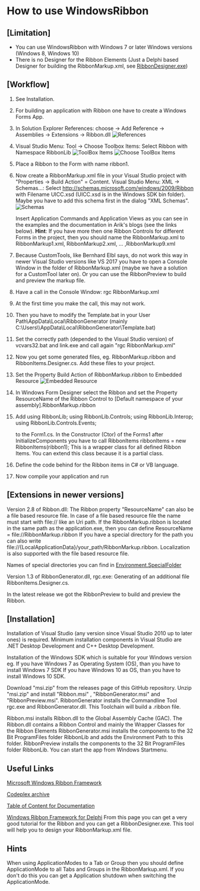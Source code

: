 # How to use WindowsRibbon

## [Limitation]
- You can use WindowsRibbon with Windows 7 or later Windows versions (Windows 8, Windows 10)
- There is no Designer for the Ribbon Elements (Just a Delphi based Designer for building the RibbonMarkup.xml, see [RibbonDesigner.exe](https://github.com/Virtual-TreeView/RibbonFramework/tree/master/Designer/Bin))

## [Workflow]
1. See Installation.

2. For building an application with Ribbon one have to create a Windows Forms App.

3. In Solution Explorer References: choose -> Add Reference -> Assemblies -> Extensions -> Ribbon.dll
![References](./Images/SelectRibbon.png)

4. Visual Studio  Menu: Tool -> Choose Toolbox Items: Select Ribbon with Namespace RibbonLib
    ![ToolBox Items](./Images/ToolBoxItems.png)
    ![Choose ToolBox Items](./Images/ChooseToolBoxItems.png)

5. Place a Ribbon to the Form with name ribbon1.

6. Now create a RibbonMarkup.xml file in your Visual Studio project with "Properties -> Build Action" = Content. 
    Visual Studio Menu: XML -> Schemas...: Select http://schemas.microsoft.com/windows/2009/Ribbon with Filename UICC.xsd (UICC.xsd is in the Windows SDK bin folder). Maybe you have to add this schema first in the dialog "XML Schemas".
    ![Schemas](./Images/Schemas.png)

    Insert Application Commands and Application Views as you can see in the examples and the documentation in Arik's blogs (see the links below).
    **Hint**: If you have more then one Ribbon Controls for different Forms in the project, then you should name the RibbonMarkup.xml to RibbonMarkup1.xml, RibbonMarkup2.xml, ... ,RibbonMarkup9.xml 

7. Because CustomTools, like Bernhard Elbl says, do not work this way in newer Visual Studio versions like VS 2017 you have to
    open a Console Window in the folder of RibbonMarkup.xml (maybe we have a solution for a CustomTool later on). Or you can use the RibbonPreview to build and preview the markup file.

8. Have a call in the Console Window: rgc RibbonMarkup.xml

9. At the first time you make the call, this may not work.

10. Then you have to modify the Template.bat in your User Path\AppData\Local\RibbonGenerator (mainly C:\Users\\<user>\AppData\Local\RibbonGenerator\Template.bat)

11. Set the correctly path (depended to the Visual Studio version) of vcvars32.bat and link.exe and call again "rgc RibbonMarkup.xml"

12. Now you get some generated files, eg. RibbonMarkup.ribbon and RibbonItems.Designer.cs. Add these files to your project.

13. Set the Property Build Action of RibbonMarkup.ribbon to Embedded Resource
![Embedded Resource](./Images/Embedded.png)

14. In Windows Form Designer select the Ribbon and set the Property ResourceName of the Ribbon Control to [Default namespace of your assembly].RibbonMarkup.ribbon

15. Add
        using RibbonLib;
        using RibbonLib.Controls;
        using RibbonLib.Interop;
        using RibbonLib.Controls.Events;

     to the Form1.cs. In the Constructor (Ctor) of the Forms1 after InitializeComponents you have to call   RibbonItems ribbonItems = new RibbonItems(ribbon1);
     This is a wrapper class for all defined Ribbon Items. You can extend this class because it is a partial class.

16. Define the code behind for the Ribbon items in C# or VB language.

17. Now compile your application and run

## [Extensions in newer versions]
Version 2.8 of Ribbon.dll: The Ribbon property "ResourceName" can also be a file based resource file. In case of a file based resource file the name must start with file:// like an Uri path. If the RibbonMarkup.ribbon is located in the same path as the application.exe, then you can define 
ResourceName = file://RibbonMarkup.ribbon
If you have a special directory for the path you can also write file://{LocalApplicationData}/your_path/RibbonMarkup.ribbon.
Localization is also supported with the file based resource file.

Names of special directories you can find in [Environment.SpecialFolder](https://docs.microsoft.com/en-Us/dotnet/api/system.environment.specialfolder?view=netframework-3.5) 

Version 1.3 of RibbonGenerator.dll, rgc.exe: Generating of an additional file RibbonItems.Designer.cs.

In the latest release we got the RibbonPreview to build and preview the Ribbon.

## [Installation]
Installation of Visual Studio (any version since Visual Studio 2010 up to later ones) is required.
Minimum installation components in Visual Studio are .NET Desktop Development and C++ Desktop Development.

Installation of the Windows SDK which is suitable for your Windows version
eg. If you have Windows 7 as Operating System (OS), than you have to install Windows 7 SDK
If you have Windows 10 as OS, than you have to install Windows 10 SDK.

Download "msi.zip" from the releases page of this GitHub repository. Unzip "msi.zip" and install "Ribbon.msi" , "RibbonGenerator.msi" and "RibbonPreview.msi".
RibbonGenerator installs the Commandline Tool rgc.exe and RibbonGenerator.dll. This Toolchain will build a .ribbon file.

Ribbon.msi installs Ribbon.dll to the Global Assembly Cache (GAC). The Ribbon.dll contains a Ribbon Control and mainly the Wrapper Classes for the Ribbon Elements
RibbonGenerator.msi installs the components to the 32 Bit ProgramFiles folder RibbonLib and adds the Environment Path to this folder.
RibbonPreview  installs the components to the 32 Bit ProgramFiles folder RibbonLib. You can start the app from Windows Startmenu.

## Useful Links
[Microsoft Windows Ribbon Framework](https://docs.microsoft.com/en-us/windows/win32/windowsribbon/-uiplat-windowsribbon-entry)

[Codeplex archive](https://archive.codeplex.com/?p=windowsribbon)

[Table of Content for Documentation](https://www.codeproject.com/Articles/55599/Windows-Ribbon-for-WinForms-Part-Table-of-Conten)

[Windows Ribbon Framework for Delphi](https://bilsen.com/windowsribbon/index.shtml)
From this page you can get a very good tutorial for the Ribbon and you can get a RibbonDesigner.exe. This tool will help you to design your RibbonMarkup.xml file.

## Hints
When using ApplicationModes to a Tab or Group then you should define ApplicationMode to all Tabs and Groups in the RibbonMarkup.xml. If you don't do this you can get a Application shutdown when switching the ApplicationMode.